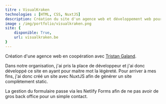 ```yaml
---
titre : VisualKraken
technologies : [HTML, CSS, NuxtJS]
description: Création du site d'un agence web et développement web pour cette dernière
image : /img/portfolio/visualkraken.png
site: {
    disponible: True,
    url: visualkraken.be
}
---
```


Création d'une agence web en coopération avec [Tristan Galand](https://galandtristan.be).

Dans notre organisation, j'ai pris la place de développeur et j'ai donc développé ce site en ayant pour maitre mot la légèreté. Pour arriver à mes fins, j'ai donc créé un site avec NuxtJS afin de générer un site complètement static.

La gestion du formulaire passe via les Netlify Forms afin de ne pas avoir de gros back office pour un simple contact.